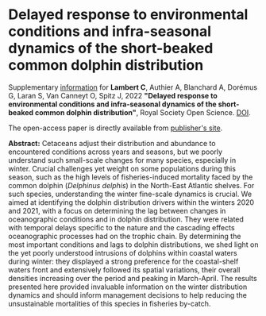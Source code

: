 Delayed response to environmental conditions and infra-seasonal dynamics of the short-beaked common dolphin distribution
========

Supplementary [information](https://github.com/CLambert1/WinterBoBDd/tree/main/SupplementaryFiles) for **Lambert C**, Authier A, Blanchard A, Dorémus G, Laran S, Van Canneyt O, Spitz J, 2022 **"Delayed response to environmental conditions and infra-seasonal dynamics of the short-beaked common dolphin distribution"**, Royal Society Open Science. [DOI](https://dx.doi.org/10.1098/rsos.220379). 

The open-access paper is directly available from [publisher's site](https://dx.doi.org/10.1098/rsos.220379).

**Abstract:** 
Cetaceans adjust their distribution and abundance to encountered conditions across years and seasons, but we poorly understand such small-scale changes for many species, especially in winter. Crucial challenges yet weight on some populations during this season, such as the high levels of fisheries-induced mortality faced by the common dolphin (*Delphinus delphis*) in the North-East Atlantic shelves. For such species, understanding the winter fine-scale dynamics is crucial. 
We aimed at identifying the dolphin distribution drivers within the winters 2020 and 2021, with a focus on determining the lag between changes in oceanographic conditions and in dolphin distribution. They were related with temporal delays specific to the nature and the cascading effects oceanographic processes had on the trophic chain. By determining the most important conditions and lags to dolphin distributions, we shed light on the yet poorly understood intrusions of dolphins within coastal waters during winter: they displayed a strong preference for the coastal-shelf waters front and extensively followed its spatial variations, their overall densities increasing over the period and peaking in March-April. The results presented here provided invaluable information on the winter distribution dynamics and should  inform management decisions to help reducing the unsustainable mortalities of this species in fisheries by-catch. 

